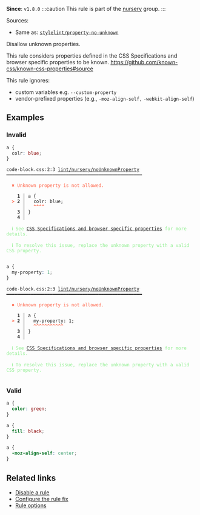 **Since**: `v1.8.0`
:::caution
This rule is part of the [nursery](/linter/rules/#nursery) group.
:::

Sources: 
- Same as: <a href="https://github.com/stylelint/stylelint/blob/main/lib/rules/property-no-unknown/README.md" target="_blank"><code>stylelint/property-no-unknown</code></a>

Disallow unknown properties.

This rule considers properties defined in the CSS Specifications and browser specific properties to be known.
https://github.com/known-css/known-css-properties#source

This rule ignores:

- custom variables e.g. `--custom-property`
- vendor-prefixed properties (e.g., `-moz-align-self,` `-webkit-align-self`)

## Examples

### Invalid

```css
a {
  colr: blue;
}
```

<pre class="language-text"><code class="language-text">code-block.css:2:3 <a href="https://biomejs.dev/linter/rules/no-unknown-property">lint/nursery/noUnknownProperty</a> ━━━━━━━━━━━━━━━━━━━━━━━━━━━━━━━━━━━━━━━━━━━━━━━━━━<br /><br /><strong><span style="color: Tomato;">  </span></strong><strong><span style="color: Tomato;">✖</span></strong> <span style="color: Tomato;">Unknown property is not allowed.</span><br />  <br />    <strong>1 │ </strong>a {<br /><strong><span style="color: Tomato;">  </span></strong><strong><span style="color: Tomato;">&gt;</span></strong> <strong>2 │ </strong>  colr: blue;<br />   <strong>   │ </strong>  <strong><span style="color: Tomato;">^</span></strong><strong><span style="color: Tomato;">^</span></strong><strong><span style="color: Tomato;">^</span></strong><strong><span style="color: Tomato;">^</span></strong><br />    <strong>3 │ </strong>}<br />    <strong>4 │ </strong><br />  <br /><strong><span style="color: lightgreen;">  </span></strong><strong><span style="color: lightgreen;">ℹ</span></strong> <span style="color: lightgreen;">See </span><span style="color: lightgreen;"><a href="https://stylelint.io/user-guide/rules/property-no-unknown/">CSS Specifications and browser specific properties</a></span><span style="color: lightgreen;"> for more details.</span><br />  <br /><strong><span style="color: lightgreen;">  </span></strong><strong><span style="color: lightgreen;">ℹ</span></strong> <span style="color: lightgreen;">To resolve this issue, replace the unknown property with a valid CSS property.</span><br />  <br /></code></pre>

```css
a {
  my-property: 1;
}
```

<pre class="language-text"><code class="language-text">code-block.css:2:3 <a href="https://biomejs.dev/linter/rules/no-unknown-property">lint/nursery/noUnknownProperty</a> ━━━━━━━━━━━━━━━━━━━━━━━━━━━━━━━━━━━━━━━━━━━━━━━━━━<br /><br /><strong><span style="color: Tomato;">  </span></strong><strong><span style="color: Tomato;">✖</span></strong> <span style="color: Tomato;">Unknown property is not allowed.</span><br />  <br />    <strong>1 │ </strong>a {<br /><strong><span style="color: Tomato;">  </span></strong><strong><span style="color: Tomato;">&gt;</span></strong> <strong>2 │ </strong>  my-property: 1;<br />   <strong>   │ </strong>  <strong><span style="color: Tomato;">^</span></strong><strong><span style="color: Tomato;">^</span></strong><strong><span style="color: Tomato;">^</span></strong><strong><span style="color: Tomato;">^</span></strong><strong><span style="color: Tomato;">^</span></strong><strong><span style="color: Tomato;">^</span></strong><strong><span style="color: Tomato;">^</span></strong><strong><span style="color: Tomato;">^</span></strong><strong><span style="color: Tomato;">^</span></strong><strong><span style="color: Tomato;">^</span></strong><strong><span style="color: Tomato;">^</span></strong><br />    <strong>3 │ </strong>}<br />    <strong>4 │ </strong><br />  <br /><strong><span style="color: lightgreen;">  </span></strong><strong><span style="color: lightgreen;">ℹ</span></strong> <span style="color: lightgreen;">See </span><span style="color: lightgreen;"><a href="https://stylelint.io/user-guide/rules/property-no-unknown/">CSS Specifications and browser specific properties</a></span><span style="color: lightgreen;"> for more details.</span><br />  <br /><strong><span style="color: lightgreen;">  </span></strong><strong><span style="color: lightgreen;">ℹ</span></strong> <span style="color: lightgreen;">To resolve this issue, replace the unknown property with a valid CSS property.</span><br />  <br /></code></pre>

### Valid

```css
a {
  color: green;
}
```

```css
a {
  fill: black;
}
```

```css
a {
  -moz-align-self: center;
}
```

## Related links

- [Disable a rule](/linter/#disable-a-lint-rule)
- [Configure the rule fix](/linter#configure-the-rule-fix)
- [Rule options](/linter/#rule-options)
